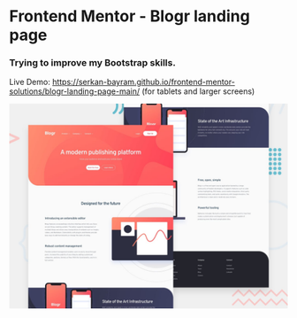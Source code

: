 # Frontend Mentor - Blogr landing page

### Trying to improve my Bootstrap skills.
Live Demo: https://serkan-bayram.github.io/frontend-mentor-solutions/blogr-landing-page-main/ (for tablets and larger screens)

![Design preview for the Blogr landing page coding challenge](./design/desktop-preview.jpg)


